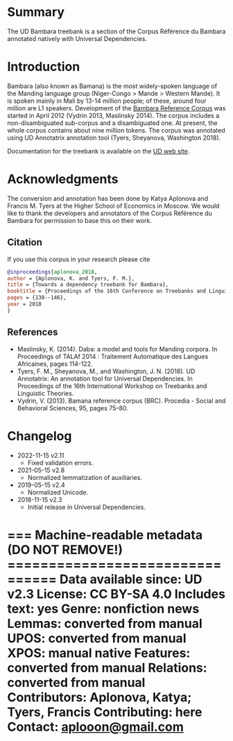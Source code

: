 # Summary

The UD Bambara treebank is a section of the Corpus Référence du Bambara annotated natively with Universal Dependencies.


# Introduction

Bambara (also known as Bamana) is the most widely-spoken language of the Manding language group
(Niger-Congo > Mande > Western Mande). It is spoken mainly in Mali by 13-14 million people;
of these, around four million are L1 speakers. Development of the
[Bambara Reference Corpus](http://cormand.huma-num.fr/) was started in April 2012 (Vydrin 2013,
Maslinsky 2014). The corpus includes a non-disambiguated sub-corpus and a disambiguated one. At
present, the whole corpus contains about nine million tokens. The corpus was annotated using
UD Annotatrix annotation tool (Tyers, Sheyanova, Washington 2018).

Documentation for the treebank is available on the [UD web site](http://universaldependencies.org/bm/dep/).


# Acknowledgments

The conversion and annotation has been done by Katya Aplonova and Francis M. Tyers at the Higher School of Economics
in Moscow. We would like to thank the developers and annotators of the Corpus Référence du Bambara for permission
to base this on their work.

## Citation

If you use this corpus in your research please cite

```bibtex
@inproceedings{aplonova_2018,
author = {Aplonova, K. and Tyers, F. M.},
title = {Towards a dependency treebank for Bambara},
booktitle = {Proceedings of the 16th Conference on Treebanks and Linguistic Theories},
pages = {138--146},
year = 2018
}
```

## References

* Maslinsky, K. (2014). Daba: a model and tools for Manding corpora.
  In Proceedings of TALAf 2014 : Traitement Automatique des Langues Africaines, pages 114-122.
* Tyers, F. M., Sheyanova, M., and Washington, J. N. (2018). UD Annotatrix: An annotation tool for Universal Dependencies.
  In Proceedings of the 16th International Workshop on Treebanks and Linguistic Theories.
* Vydrin, V. (2013). Bamana reference corpus (BRC). Procedia - Social and Behavioral Sciences, 95, pages 75–80.


# Changelog

* 2022-11-15 v2.11
  * Fixed validation errors.
* 2021-05-15 v2.8
  * Normalized lemmatization of auxiliaries.
* 2019-05-15 v2.4
  * Normalized Unicode.
* 2018-11-15 v2.3
  * Initial release in Universal Dependencies.


=== Machine-readable metadata (DO NOT REMOVE!) ================================
Data available since: UD v2.3
License: CC BY-SA 4.0
Includes text: yes
Genre: nonfiction news
Lemmas: converted from manual
UPOS: converted from manual
XPOS: manual native
Features: converted from manual
Relations: converted from manual
Contributors: Aplonova, Katya; Tyers, Francis
Contributing: here
Contact: aplooon@gmail.com
===============================================================================
